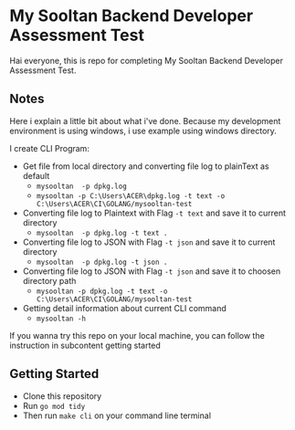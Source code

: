 # My Sooltan Backend Developer Assessment Test


Hai everyone, this is repo for completing  My Sooltan Backend Developer Assessment Test.


## Notes

Here i explain a little bit about what i've done. Because my development environment is using windows, i use example using windows directory.

I create CLI Program:

- Get file from local directory  and converting file log to plainText as default
  - `mysooltan  -p dpkg.log`
  - `mysooltan -p C:\Users\ACER\dpkg.log -t text -o  C:\Users\ACER\CI\GOLANG/mysooltan-test`
- Converting file log to Plaintext with Flag `-t text` and save it to current directory
  - `mysooltan  -p dpkg.log -t text .`
- Converting file log to JSON with Flag `-t json` and save it to current directory
  - `mysooltan  -p dpkg.log -t json .`
- Converting file log to JSON with Flag `-t json` and save it to choosen directory path
  - `mysooltan -p dpkg.log -t text -o  C:\Users\ACER\CI\GOLANG/mysooltan-test`
- Getting detail information about current CLI command
  - `mysooltan -h`


If you wanna try this repo on your local machine, you can follow the instruction in subcontent getting started

## Getting Started

- Clone this repository
- Run `go mod tidy`
- Then run `make cli` on your command line terminal
